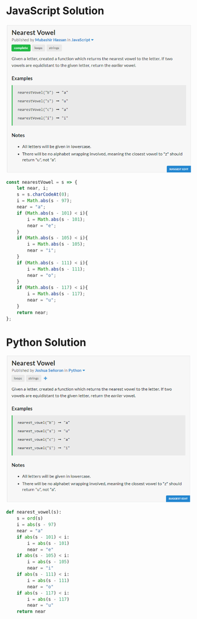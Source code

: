 # JavaScript Solution
![JavaScript Question](JavaScript.PNG)
```javascript
const nearestVowel = s => {
	let near, i;
	s = s.charCodeAt(0);
	i = Math.abs(s - 97);
	near = "a";
	if (Math.abs(s - 101) < i){
		i = Math.abs(s - 101);
		near = "e";
	}
	if (Math.abs(s - 105) < i){
		i = Math.abs(s - 105);
		near = "i";
	}
	if (Math.abs(s - 111) < i){
		i = Math.abs(s - 111);
		near = "o";
	}
	if (Math.abs(s - 117) < i){
		i = Math.abs(s - 117);
		near = "u";
	}
	return near;
};
```
# Python Solution
![Python Question](Python.PNG)
```python
def nearest_vowel(s):
	s = ord(s)
	i = abs(s - 97)
	near = "a"
	if abs(s - 101) < i:
		i = abs(s - 101)
		near = "e"
	if abs(s - 105) < i:
		i = abs(s - 105)
		near = "i"
	if abs(s - 111) < i:
		i = abs(s - 111)
		near = "o"
	if abs(s - 117) < i:
		i = abs(s - 117)
		near = "u"
	return near
```
